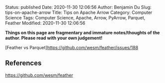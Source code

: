 Status: published
Date: 2020-11-30 12:06:56
Author: Benjamin Du
Slug: tips-on-apache-arrow
Title: Tips on Apache Arrow
Category: Computer Science
Tags: Computer Science, Apache, Arrow, PyArrow, Parquet, Feather
Modified: 2020-11-30 12:06:56

**Things on this page are fragmentary and immature notes/thoughts of the author. Please read with your own judgement!**


[Feather vs Parquet]https://github.com/wesm/feather/issues/188

## References 

https://github.com/wesm/feather
